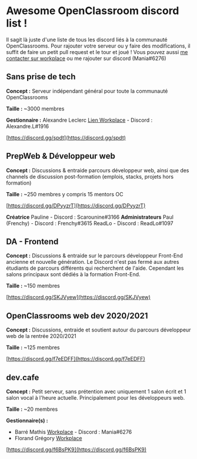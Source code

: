 # Awesome OpenClassroom discord list !

Il sagit là juste d'une liste de tous les discord liés à la communauté OpenClassrooms.
Pour rajouter votre serveur ou y faire des modifications, il suffit de faire un petit pull request et le tour et joué !
Vous pouvez aussi [me contacter sur workplace](https://openclassrooms.workplace.com/profile.php?id=100054767869328) ou me rajouter sur discord (Mania#6276)

## Sans prise de tech

**Concept :** Serveur indépendant général pour toute la communauté OpenClassrooms

**Taille :** ~3000 membres

**Gestionnaire :** Alexandre Leclerc [Lien Workplace](https://openclassrooms.workplace.com/profile.php?id=100043455493717) - Discord : Alexandre.L#1916

[https://discord.gg/spdt](https://discord.gg/spdt)

## PrepWeb & Développeur web

**Concept :** Discussions & entraide parcours développeur web, ainsi que des channels de discussion post-formation (emplois, stacks, projets hors formation)

**Taille :** ~250 membres y compris 15 mentors OC

[https://discord.gg/DPyyzrT](https://discord.gg/DPyyzrT)

**Créatrice** Pauline - Discord : Scarounine#3166
**Administrateurs**
Paul (Frenchy) - Discord : Frenchy#3615
ReadLo - Discord : ReadLo#1097

## DA - Frontend

**Concept :** Discussions & entraide sur le parcours développeur Front-End ancienne et nouvelle génération. Le Discord n'est pas fermé aux autres étudiants de parcours différents qui recherchent de l'aide. Cependant les salons principaux sont dédiés à la formation Front-End.

**Taille :** ~150 membres

[https://discord.gg/SKJVyew](https://discord.gg/SKJVyew)

## OpenClassrooms web dev 2020/2021

**Concept :** Discussions, entraide et soutient autour du parcours développeur web de la rentrée 2020/2021

**Taille :** ~125 membres

[https://discord.gg/f7eEDFF](https://discord.gg/f7eEDFF)

## dev.cafe

**Concept :** Petit serveur, sans prétention avec uniquement 1 salon écrit et 1 salon vocal à l'heure actuelle. Principalement pour les développeurs web.

**Taille :** ~20 membres

**Gestionnaire(s) :**

- Barré Mathis [Workplace](https://openclassrooms.workplace.com/profile.php?id=100054767869328) - Discord : Mania#6276
- Florand Grégory [Workplace](https://openclassrooms.workplace.com/chat/t/100055833791145)

[https://discord.gg/f6BsPK9](https://discord.gg/f6BsPK9)
